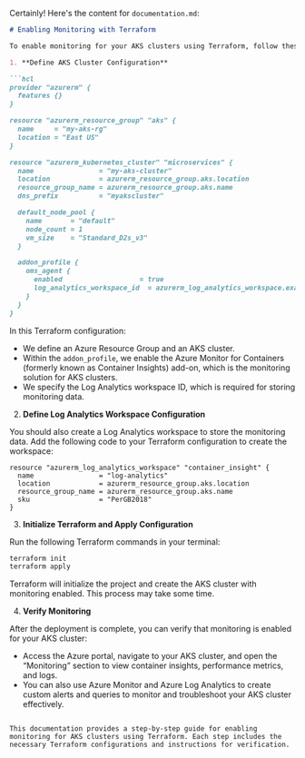 Certainly! Here's the content for `documentation.md`:

```markdown
# Enabling Monitoring with Terraform

To enable monitoring for your AKS clusters using Terraform, follow these steps:

1. **Define AKS Cluster Configuration**

```hcl
provider "azurerm" {
  features {}
}

resource "azurerm_resource_group" "aks" {
  name     = "my-aks-rg"
  location = "East US"
}

resource "azurerm_kubernetes_cluster" "microservices" {
  name                = "my-aks-cluster"
  location            = azurerm_resource_group.aks.location
  resource_group_name = azurerm_resource_group.aks.name
  dns_prefix          = "myakscluster"

  default_node_pool {
    name       = "default"
    node_count = 1
    vm_size    = "Standard_D2s_v3"
  }

  addon_profile {
    oms_agent {
      enabled                   = true
      log_analytics_workspace_id  = azurerm_log_analytics_workspace.example.id
    }
  }
}
```

In this Terraform configuration:

- We define an Azure Resource Group and an AKS cluster.
- Within the `addon_profile`, we enable the Azure Monitor for Containers (formerly known as Container Insights) add-on, which is the monitoring solution for AKS clusters.
- We specify the Log Analytics workspace ID, which is required for storing monitoring data.

2. **Define Log Analytics Workspace Configuration**

You should also create a Log Analytics workspace to store the monitoring data. Add the following code to your Terraform configuration to create the workspace:

```hcl
resource "azurerm_log_analytics_workspace" "container_insight" {
  name                = "log-analytics"
  location            = azurerm_resource_group.aks.location
  resource_group_name = azurerm_resource_group.aks.name
  sku                 = "PerGB2018"
}
```

3. **Initialize Terraform and Apply Configuration**

Run the following Terraform commands in your terminal:

```bash
terraform init
terraform apply
```

Terraform will initialize the project and create the AKS cluster with monitoring enabled. This process may take some time.

4. **Verify Monitoring**

After the deployment is complete, you can verify that monitoring is enabled for your AKS cluster:

- Access the Azure portal, navigate to your AKS cluster, and open the “Monitoring” section to view container insights, performance metrics, and logs.
- You can also use Azure Monitor and Azure Log Analytics to create custom alerts and queries to monitor and troubleshoot your AKS cluster effectively.
```

This documentation provides a step-by-step guide for enabling monitoring for AKS clusters using Terraform. Each step includes the necessary Terraform configurations and instructions for verification.
